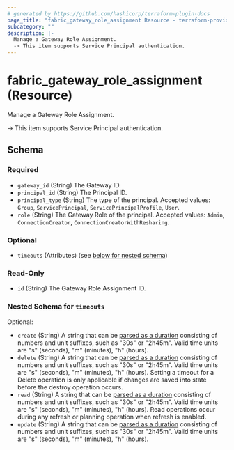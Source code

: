 ```yaml
---
# generated by https://github.com/hashicorp/terraform-plugin-docs
page_title: "fabric_gateway_role_assignment Resource - terraform-provider-fabric"
subcategory: ""
description: |-
  Manage a Gateway Role Assignment.
  -> This item supports Service Principal authentication.
---
```


# fabric_gateway_role_assignment (Resource)

Manage a Gateway Role Assignment.

-> This item supports Service Principal authentication.

<!-- schema generated by tfplugindocs -->
## Schema

### Required

- `gateway_id` (String) The Gateway ID.
- `principal_id` (String) The Principal ID.
- `principal_type` (String) The type of the principal. Accepted values: `Group`, `ServicePrincipal`, `ServicePrincipalProfile`, `User`.
- `role` (String) The Gateway Role of the principal. Accepted values: `Admin`, `ConnectionCreator`, `ConnectionCreatorWithResharing`.

### Optional

- `timeouts` (Attributes) (see [below for nested schema](#nestedatt--timeouts))

### Read-Only

- `id` (String) The Gateway Role Assignment ID.

<a id="nestedatt--timeouts"></a>

### Nested Schema for `timeouts`

Optional:

- `create` (String) A string that can be [parsed as a duration](https://pkg.go.dev/time#ParseDuration) consisting of numbers and unit suffixes, such as "30s" or "2h45m". Valid time units are "s" (seconds), "m" (minutes), "h" (hours).
- `delete` (String) A string that can be [parsed as a duration](https://pkg.go.dev/time#ParseDuration) consisting of numbers and unit suffixes, such as "30s" or "2h45m". Valid time units are "s" (seconds), "m" (minutes), "h" (hours). Setting a timeout for a Delete operation is only applicable if changes are saved into state before the destroy operation occurs.
- `read` (String) A string that can be [parsed as a duration](https://pkg.go.dev/time#ParseDuration) consisting of numbers and unit suffixes, such as "30s" or "2h45m". Valid time units are "s" (seconds), "m" (minutes), "h" (hours). Read operations occur during any refresh or planning operation when refresh is enabled.
- `update` (String) A string that can be [parsed as a duration](https://pkg.go.dev/time#ParseDuration) consisting of numbers and unit suffixes, such as "30s" or "2h45m". Valid time units are "s" (seconds), "m" (minutes), "h" (hours).
